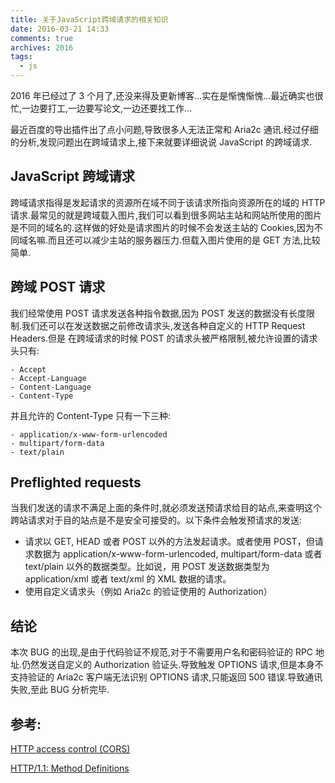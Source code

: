 ```yaml
---
title: 关于JavaScript跨域请求的相关知识
date: 2016-03-21 14:33
comments: true
archives: 2016
tags:
  - js
---
```


2016 年已经过了 3 个月了,还没来得及更新博客...实在是惭愧惭愧...最近确实也很忙,一边要打工,一边要写论文,一边还要找工作...

最近百度的导出插件出了点小问题,导致很多人无法正常和 Aria2c 通讯.经过仔细的分析,发现问题出在跨域请求上,接下来就要详细说说 JavaScript 的跨域请求.

## JavaScript 跨域请求

跨域请求指得是发起请求的资源所在域不同于该请求所指向资源所在的域的 HTTP 请求.最常见的就是跨域载入图片,我们可以看到很多网站主站和网站所使用的图片
是不同的域名的.这样做的好处是请求图片的时候不会发送主站的 Cookies,因为不同域名嘛.而且还可以减少主站的服务器压力.但载入图片使用的是 GET 方法,比较简单.

## 跨域 POST 请求

我们经常使用 POST 请求发送各种指令数据,因为 POST 发送的数据没有长度限制.我们还可以在发送数据之前修改请求头,发送各种自定义的 HTTP Request Headers.但是
在跨域请求的时候 POST 的请求头被严格限制,被允许设置的请求头只有:

```
- Accept
- Accept-Language
- Content-Language
- Content-Type
```

并且允许的 Content-Type 只有一下三种:

```
- application/x-www-form-urlencoded
- multipart/form-data
- text/plain
```

## Preflighted requests

当我们发送的请求不满足上面的条件时,就必须发送预请求给目的站点,来查明这个跨站请求对于目的站点是不是安全可接受的。以下条件会触发预请求的发送:

- 请求以 GET, HEAD 或者 POST 以外的方法发起请求。或者使用 POST，但请求数据为 application/x-www-form-urlencoded, multipart/form-data 或者 text/plain 以外的数据类型。比如说，用 POST 发送数据类型为 application/xml 或者 text/xml 的 XML 数据的请求。
- 使用自定义请求头（例如 Aria2c 的验证使用的 Authorization）

## 结论

本次 BUG 的出现,是由于代码验证不规范,对于不需要用户名和密码验证的 RPC 地址.仍然发送自定义的 Authorization 验证头.导致触发 OPTIONS 请求,但是本身不支持验证的 Aria2c 客户端无法识别 OPTIONS 请求,只能返回 500 错误.导致通讯失败,至此 BUG 分析完毕.

## 参考:

[HTTP access control (CORS)](https://developer.mozilla.org/en-US/docs/Web/HTTP/Access_control_CORS)

[HTTP/1.1: Method Definitions](https://www.w3.org/Protocols/rfc2616/rfc2616-sec9.html)
